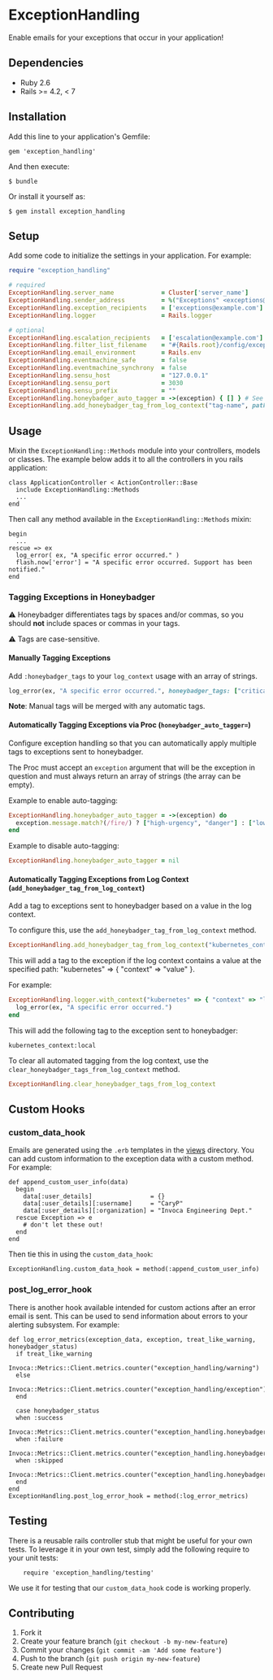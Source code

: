 # ExceptionHandling

Enable emails for your exceptions that occur in your application!

## Dependencies
- Ruby 2.6
- Rails >= 4.2, < 7

## Installation

Add this line to your application's Gemfile:

    gem 'exception_handling'

And then execute:

    $ bundle

Or install it yourself as:

    $ gem install exception_handling

## Setup

Add some code to initialize the settings in your application.
For example:

```ruby
require "exception_handling"

# required
ExceptionHandling.server_name             = Cluster['server_name']
ExceptionHandling.sender_address          = %("Exceptions" <exceptions@example.com>)
ExceptionHandling.exception_recipients    = ['exceptions@example.com']
ExceptionHandling.logger                  = Rails.logger

# optional
ExceptionHandling.escalation_recipients   = ['escalation@example.com']
ExceptionHandling.filter_list_filename    = "#{Rails.root}/config/exception_filters.yml"
ExceptionHandling.email_environment       = Rails.env
ExceptionHandling.eventmachine_safe       = false
ExceptionHandling.eventmachine_synchrony  = false
ExceptionHandling.sensu_host              = "127.0.0.1"
ExceptionHandling.sensu_port              = 3030
ExceptionHandling.sensu_prefix            = ""
ExceptionHandling.honeybadger_auto_tagger = ->(exception) { [] } # See "Automatically Tagging Exceptions" section below for examples
ExceptionHandling.add_honeybadger_tag_from_log_context("tag-name", path: ["path", "in", "log", "context"])
```

## Usage

Mixin the `ExceptionHandling::Methods` module into your controllers, models or classes. The example below adds it to all the controllers in you rails application:

    class ApplicationController < ActionController::Base
      include ExceptionHandling::Methods
      ...
    end

Then call any method available in the `ExceptionHandling::Methods` mixin:

    begin
      ...
    rescue => ex
      log_error( ex, "A specific error occurred." )
      flash.now['error'] = "A specific error occurred. Support has been notified."
    end

### Tagging Exceptions in Honeybadger

⚠️ Honeybadger differentiates tags by spaces and/or commas, so you should **not** include spaces or commas in your tags.

⚠️ Tags are case-sensitive.

#### Manually Tagging Exceptions

Add `:honeybadger_tags` to your `log_context` usage with an array of strings.

```ruby
log_error(ex, "A specific error occurred.", honeybadger_tags: ["critical", "sequoia"])
```

**Note**: Manual tags will be merged with any automatic tags.

#### Automatically Tagging Exceptions via Proc (`honeybadger_auto_tagger=`)

Configure exception handling so that you can automatically apply multiple tags to exceptions sent to honeybadger.

The Proc must accept an `exception` argument that will be the exception in question and must always return an array of strings (the array can be empty).

Example to enable auto-tagging:
```ruby
ExceptionHandling.honeybadger_auto_tagger = ->(exception) do
  exception.message.match?(/fire/) ? ["high-urgency", "danger"] : ["low-urgency"]
end
```

Example to disable auto-tagging:
```ruby
ExceptionHandling.honeybadger_auto_tagger = nil
```

#### Automatically Tagging Exceptions from Log Context (`add_honeybadger_tag_from_log_context`)

Add a tag to exceptions sent to honeybadger based on a value in the log context.

To configure this, use the `add_honeybadger_tag_from_log_context` method.
```ruby
ExceptionHandling.add_honeybadger_tag_from_log_context("kubernetes_context", path: ["kubernetes", "context"])
```

This will add a tag to the exception if the log context contains a value at the specified path: "kubernetes" => { "context" => "value" }.

For example:
```ruby
ExceptionHandling.logger.with_context("kubernetes" => { "context" => "local" }) do
  log_error(ex, "A specific error occurred.")
end
```

This will add the following tag to the exception sent to honeybadger:
```
kubernetes_context:local
```

To clear all automated tagging from the log context, use the `clear_honeybadger_tags_from_log_context` method.
```ruby
ExceptionHandling.clear_honeybadger_tags_from_log_context
```

## Custom Hooks

### custom_data_hook

Emails are generated using the `.erb` templates in the [views](./views) directory.  You can add custom information to the exception data with a custom method. For example:

    def append_custom_user_info(data)
      begin
        data[:user_details]                = {}
        data[:user_details][:username]     = "CaryP"
        data[:user_details][:organization] = "Invoca Engineering Dept."
      rescue Exception => e
        # don't let these out!
      end
    end

Then tie this in using the `custom_data_hook`:

    ExceptionHandling.custom_data_hook = method(:append_custom_user_info)


### post_log_error_hook

There is another hook available intended for custom actions after an error email is sent.  This can be used to send information about errors to your alerting subsystem.  For example:

    def log_error_metrics(exception_data, exception, treat_like_warning, honeybadger_status)
      if treat_like_warning
        Invoca::Metrics::Client.metrics.counter("exception_handling/warning")
      else
        Invoca::Metrics::Client.metrics.counter("exception_handling/exception")
      end

      case honeybadger_status
      when :success
        Invoca::Metrics::Client.metrics.counter("exception_handling.honeybadger.success")
      when :failure
        Invoca::Metrics::Client.metrics.counter("exception_handling.honeybadger.failure")
      when :skipped
        Invoca::Metrics::Client.metrics.counter("exception_handling.honeybadger.skipped")
      end
    end
    ExceptionHandling.post_log_error_hook = method(:log_error_metrics)


## Testing

There is a reusable rails controller stub that might be useful for your own tests.  To leverage it in your own test, simply add the following require to your unit tests:

        require 'exception_handling/testing'

We use it for testing that our `custom_data_hook` code is working properly.


## Contributing

1. Fork it
2. Create your feature branch (`git checkout -b my-new-feature`)
3. Commit your changes (`git commit -am 'Add some feature'`)
4. Push to the branch (`git push origin my-new-feature`)
5. Create new Pull Request
